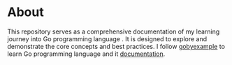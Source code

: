# About

This repository serves as a comprehensive documentation of my learning journey into Go programming language . It is designed to explore and demonstrate the core concepts and best practices. I follow [gobyexample](https://gobyexample.com/) to learn Go programming language and it [documentation](https://go.dev/doc/).
